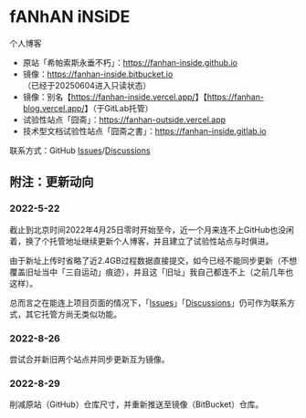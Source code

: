 # fANhAN iNSiDE

个人博客

+ 原站「希帕索斯永垂不朽」：<https://fanhan-inside.github.io>
+ 镜像：<https://fanhan-inside.bitbucket.io>（已经于20250604进入只读状态）
+ 镜像：别名【<https://fanhan-inside.vercel.app/>】【<https://fanhan-blog.vercel.app/>】（于GitLab托管）
+ 试验性站点「囧斋」：<https://fanhan-outside.vercel.app>
+ 技术型文档试验性站点「囧斋之書」：<https://fanhan-inside.gitlab.io>

联系方式：GitHub [Issues](https://github.com/fanhan-inside/fanhan-inside.github.io/issues)/[Discussions](https://github.com/fanhan-inside/fanhan-inside.github.io/discussions)

## 附注：更新动向

### 2022-5-22

截止到北京时间2022年4月25日零时开始至今，近一个月来连不上GitHub也没闲着，换了个托管地址继续更新个人博客，并且建立了试验性站点与时俱进。

由于新址上传时省略了近2.4GB过程数据直接提交，如今已经不能同步更新（不想覆盖旧址当中「三自运动」痕迹），并且这「旧址」我自己都连不上（之前几年也这样）。

总而言之在能连上项目页面的情况下，「[Issues](https://github.com/fanhan-inside/fanhan-inside.github.io/issues)」「[Discussions](https://github.com/fanhan-inside/fanhan-inside.github.io/discussions)」仍可作为联系方式，其它托管方尚无类似功能。

### 2022-8-26

尝试合并新旧两个站点并同步更新互为镜像。

### 2022-8-29

削减原站（GitHub）仓库尺寸，并重新推送至镜像（BitBucket）仓库。
